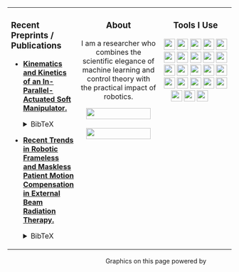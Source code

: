 <table cellspacing="0" cellpadding="0"><tr><td valign="top">

### Recent Preprints / Publications

- [**Kinematics and Kinetics of an In-Parallel-Actuated Soft Manipulator.**](http://scriptedonachip.com/downloads/Papers/kinecontrol.pdf)<details><summary>BibTeX</summary><pre>
@article{KinematicsKinetics,
title   = {Kinematics and Kinetics of an In-Parallel-Actuated Soft Manipulator.}, 
author  = {Ogunmolu, Olalekan},
journal = {Technical Report, Perelman School of Medicine, University of Pennsylvania},
year    = {2021},
}</pre></details>


- [**Recent Trends in Robotic Frameless and Maskless Patient Motion Compensation in External Beam Radiation Therapy.**]()<details><summary>BibTeX</summary><pre>
@article{TrendsSRS,
title   = {Recent Trends in Robotic Frameless and Maskless Patient Motion Compensation in External Beam Radiation Therapy.}, 
author  = {Ogunmolu, Olalekan and Wiersma, Rodney},
journal = {Perelman School of Medicine, University of Pennsylvania},
year    = {2021},
}</pre></details>

</td><td align="center" valign="top" width="180">

### About

I am a researcher who combines the scientific elegance of machine learning and control theory with the practical impact of robotics.   
<!-- 
    As often as I can get out of the lab, my happy place is on my road/mountain bike, often with fellow cyclists in my cycling club. 
In my research career, I have applied my machine learning and control expertise to real-world clinical applications in medical physics as well as the consumer robotics industry. After obtaining a PhD in Electrical Engineering at The University of Texas at Dallas, I held a brief postdoc stint at University of Chicago’s Duchossois Center for Advanced Medicine (DCAM) before our lab moved to the Perelman School of Medicine (PSOM) at The University of Pennsylvania. In my time at DCAM and PSOM, I proposed the design, and control of a soft parallel robot mechanism for real-time patient head-motion correction in stereo-tactic radiosurgery, and in emerging magnetic resonance-linear accelerator photon-based cancer therapy. **I am not a robot.** -->
<!-- 
### How I keep it all together

As often as I can get out of the lab, my happy place is on my road/mountain bike, often with fellow cyclists in my cycling club.   -->


<p align="center">
    <a href="https://www.linkedin.com/in/robotsorcerer"><img src="https://img.shields.io/badge/LinkedIn%20Profile-0077B5.svg?style=flat-square&logo=linkedin&logoColor=white" height="25" width="145"/></a>
    <br></br>
    <a href="mailto:patlekno@icloud.com"><img src="https://img.shields.io/badge/Contact%20(Email)-D14836.svg?style=flat-square&logo=gmail&logoColor=white" height="25" width="145"/></a>
</p>

</td><td align="center" valign="top" width="190">

### Tools I Use

<p align="center">
    <a href="http://www.open-std.org/jtc1/sc22/wg21/docs/papers/2013/n3690.pdf"><img src="https://img.shields.io/badge/-3776AB.svg?style=flat-square&logo=ros&logoColor=white&logoWidth=0" height="25"/></a>
    <a href="https://www.python.org/"><img src="https://img.shields.io/badge/-3776AB.svg?style=flat-square&logo=python&logoColor=white&logoWidth=0" height="25"/></a>
    <a href="https://en.wikipedia.org/wiki/Unix_shell"><img src="https://img.shields.io/badge/-4EAA25.svg?style=flat-square&logo=gnu-bash&logoColor=white" height="25"/></a>
    <a href="https://www.latex-project.org/"><img src="https://img.shields.io/badge/-008080.svg?style=flat-square&logo=latex&logoColor=white" height="25"/></a>
    <a href="https://guides.github.com/features/mastering-markdown/"><img src="https://img.shields.io/badge/-000000.svg?style=flat-square&logo=markdown&logoColor=white" height="25"/></a>
    <a href="https://git-scm.com/"><img src="https://img.shields.io/badge/-F05032.svg?style=flat-square&logo=git&logoColor=white" height="25"/></a>
    <a href="https://github.com/"><img src="https://img.shields.io/badge/-181717.svg?style=flat-square&logo=github&logoColor=white" height="25"/></a>
    <a href="https://zoom.us"><img src="https://img.shields.io/badge/-2D8CFF.svg?style=flat-square&logo=zoom&logoColor=white" height="25"/></a>
    <a href="https://atom.io/"><img src="https://img.shields.io/badge/-66595C.svg?style=flat-square&logo=atom&logoColor=white" height="25"/></a>
    <a href="https://jupyter.org/"><img src="https://img.shields.io/badge/-F37626.svg?style=flat-square&logo=jupyter&logoColor=white" height="25"/></a>
    <a href="https://www.overleaf.com/"><img src="https://img.shields.io/badge/-47A141.svg?style=flat-square&logo=overleaf&logoColor=white" height="25"/></a>
    <a href="https://www.microsoft.com/en-us/microsoft-365/powerpoint"><img src="https://img.shields.io/badge/-B7472A.svg?style=flat-square&logo=microsoft-powerpoint&logoColor=white" height="25"/></a>
    <a href="https://www.apple.com/"><img src="https://img.shields.io/badge/-999999.svg?style=flat-square&logo=apple&logoColor=white" height="25"/></a>
    <a href="https://www.linux.org/"><img src="https://img.shields.io/badge/-FCC624.svg?style=flat-square&logo=linux&logoColor=black" height="25"/></a>
    <!-- <a href="https://brave.com/"><img src="https://img.shields.io/badge/-FB542B.svg?style=flat-square&logo=brave&logoColor=white" height="25"/></a> -->
    <a href="https://www.google.com/chrome/"><img src="https://img.shields.io/badge/-4285F4.svg?style=flat-square&logo=google-chrome&logoColor=white" height="25"/></a>
    <a href="https://www.apple.com/safari/"><img src="https://img.shields.io/badge/-000000.svg?style=flat-square&logo=safari&logoColor=white" height="25"/></a>
    <!-- <a href="https://github.com/features/actions"><img src="https://img.shields.io/badge/-2088FF.svg?style=flat-square&logo=github-actions&logoColor=white" height="25"/></a> -->
    <a href="https://stackexchange.com/"><img src="https://img.shields.io/badge/-1E5397.svg?style=flat-square&logo=stack-exchange&logoColor=white" height="25"/></a>
    <a href="https://stackoverflow.com/"><img src="https://img.shields.io/badge/-FE7A16.svg?style=flat-square&logo=stack-overflow&logoColor=white" height="25"/></a>
    <a href="https://www.anaconda.com/"><img src="https://img.shields.io/badge/-42B029.svg?&style=flat-square&logo=anaconda&logoColor=white" height="25"/></a>
    <a href="https://pandas.pydata.org/"><img src="https://img.shields.io/badge/-150458.svg?style=flat-square&logo=pandas&logoColor=white" height="25"/></a>
    <a href="https://numpy.org/"><img src="https://raw.githubusercontent.com/numpy/numpy/master/branding/logo/logomark/numpylogoicon.svg" height="25"/></a>
    <a href="https://scipy.org/"><img src="https://www.scipy.org/_static/images/scipy_med.png" height="25"/></a>
    <a href="https://matplotlib.org/"><img src="https://github.com/shanemcq18/shanemcq18/raw/main/img/matplotlib-logo.svg" height="25"/></a>
    <a href="https://scikit-learn.org/stable/"><img src="https://github.com/scikit-learn/scikit-learn/raw/master/doc/images/scikit-learn-logo-notext.png" height="13" width="23"/></a>
</p>

</td></tr></table>

<p align="right">
    Graphics on this page powered by
    <a href="https://bfy.tw/Ox8q"><img src="https://img.shields.io/badge/Google%20Search-4285F4.svg?style=flat-square&logo=google&logoColor=white" height="15"/></a>
    <a href="https://shields.io/"><img src="https://img.shields.io/badge/Shields-IO-green.svg?style=flat-square&logo=none" height="15"/></a>
    <a href="https://simpleicons.org/"><img src="https://img.shields.io/badge/Simple%20Icons-111111.svg?style=flat-square&logo=simple-icons&logoColor=white" height="15"/></a>
</p>
